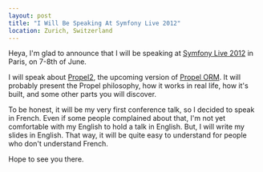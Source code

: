 ```yaml
---
layout: post
title: "I Will Be Speaking At Symfony Live 2012"
location: Zurich, Switzerland
---
```


Heya, I'm glad to announce that I will be speaking at [Symfony Live 2012](http://paris2012.live.symfony.com/) in Paris, on 7-8th of June.

I will speak about [Propel2](http://github.com/propelorm/Propel2), the upcoming version of [Propel ORM](http://www.propelorm.org).
It will probably present the Propel philosophy, how it works in real life, how it's built, and some other parts you will discover.

To be honest, it will be my very first conference talk, so I decided to speak in French.
Even if some people complained about that, I'm not yet comfortable with my English to hold a talk in English.
But, I will write my slides in English. That way, it will be quite easy to understand for people who don't understand French.

Hope to see you there.
